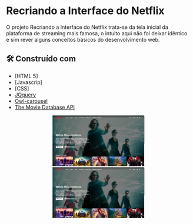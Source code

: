 # Recriando a Interface do Netflix
O projeto Recriando a Interface do Netflix trata-se da tela inicial da plataforma de streaming mais famosa,
o intuito aqui não foi deixar idêntico e sim rever alguns conceitos básicos do desenvolvimento web.

## 🛠️ Construído com
* [HTML 5]
* [Javascrip]
* [CSS]
* [JQquery](https://jquery.com/)
* [Owl-carousel](https://owlcarousel2.github.io/OwlCarousel2/)
* [The Movie Database API](https://www.themoviedb.org/)

<p align="center">
 <img alt="Laravel" src="https://github.com/Adelblande/netflix-clone/blob/main/images/print-1.png" width="50%">
 <img alt="Laravel" src="https://github.com/Adelblande/netflix-clone/blob/main/images/print-1.png" width="50%">
</p>
